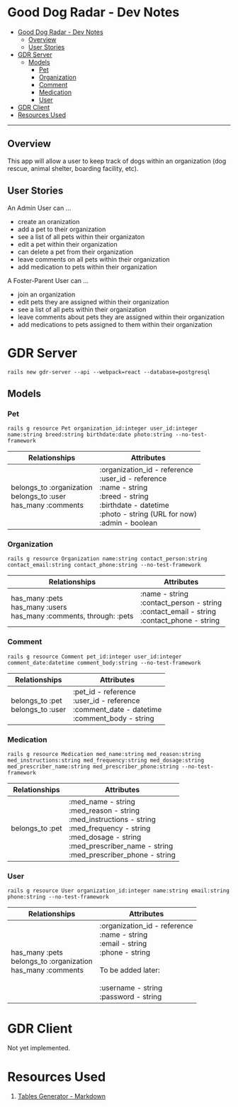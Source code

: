 # Good Dog Radar - Dev Notes

<!-- @import "[TOC]" {cmd="toc" depthFrom=1 depthTo=6 orderedList=false} -->

<!-- code_chunk_output -->

- [Good Dog Radar - Dev Notes](#good-dog-radar-dev-notes)
  - [Overview](#overview)
  - [User Stories](#user-stories)
- [GDR Server](#gdr-server)
  - [Models](#models)
    - [Pet](#pet)
    - [Organization](#organization)
    - [Comment](#comment)
    - [Medication](#medication)
    - [User](#user)
- [GDR Client](#gdr-client)
- [Resources Used](#resources-used)

<!-- /code_chunk_output -->

---

## Overview

This app will allow a user to keep track of dogs within an organization (dog rescue, animal shelter, boarding facility, etc).

## User Stories

An Admin User can ...

- create an oranization
- add a pet to their organization
- see a list of all pets within their organizaton
- edit a pet within their organization
- can delete a pet from their organization
- leave comments on all pets within their organization
- add medication to pets within their organization

A Foster-Parent User can ...

- join an organization
- edit pets they are assigned within their organization
- see a list of all pets within their organization
- leave comments about pets they are assigned within their organization
- add medications to pets assigned to them within their organization

# GDR Server

`rails new gdr-server --api --webpack=react --database=postgresql`

## Models

### Pet

`rails g resource Pet organization_id:integer user_id:integer name:string breed:string birthdate:date photo:string --no-test-framework`

| Relationships                                                      | Attributes                                                                                                                                                              |
| ------------------------------------------------------------------ | ----------------------------------------------------------------------------------------------------------------------------------------------------------------------- |
| belongs_to :organization<br>belongs_to :user<br>has_many :comments | :organization_id - reference<br>:user_id - reference<br>:name - string<br>:breed - string<br>:birthdate - datetime<br>:photo - string (URL for now)<br>:admin - boolean |

### Organization

`rails g resource Organization name:string contact_person:string contact_email:string contact_phone:string --no-test-framework`

| Relationships                                                           | Attributes                                                                                       |
| ----------------------------------------------------------------------- | ------------------------------------------------------------------------------------------------ |
| has_many :pets<br>has_many :users<br>has_many :comments, through: :pets | :name - string<br>:contact_person - string<br>:contact_email - string<br>:contact_phone - string |

### Comment

`rails g resource Comment pet_id:integer user_id:integer comment_date:datetime comment_body:string --no-test-framework`

| Relationships                       | Attributes                                                                                        |
| ----------------------------------- | ------------------------------------------------------------------------------------------------- |
| belongs_to :pet<br>belongs_to :user | :pet_id - reference<br>:user_id - reference<br>:comment_date - datetime<br>:comment_body - string |

### Medication

`rails g resource Medication med_name:string med_reason:string med_instructions:string med_frequency:string med_dosage:string med_prescriber_name:string med_prescriber_phone:string --no-test-framework`

| Relationships   | Attributes                                                                                                                                                                                     |
| --------------- | ---------------------------------------------------------------------------------------------------------------------------------------------------------------------------------------------- |
| belongs_to :pet | :med_name - string<br>:med_reason - string<br>:med_instructions - string<br>:med_frequency - string<br>:med_dosage - string<br>:med_prescriber_name - string<br>:med_prescriber_phone - string |

### User

`rails g resource User organization_id:integer name:string email:string phone:string --no-test-framework`

| Relationships                                                    | Attributes                                                                                                                                                     |
| ---------------------------------------------------------------- | -------------------------------------------------------------------------------------------------------------------------------------------------------------- |
| has_many :pets<br>belongs_to :organization<br>has_many :comments | :organization_id - reference<br>:name - string<br>:email - string<br>:phone - string<br><br>To be added later:<br><br>:username - string<br>:password - string |

# GDR Client

Not yet implemented.

# Resources Used

1. [Tables Generator - Markdown](https://www.tablesgenerator.com/markdown_tables)
